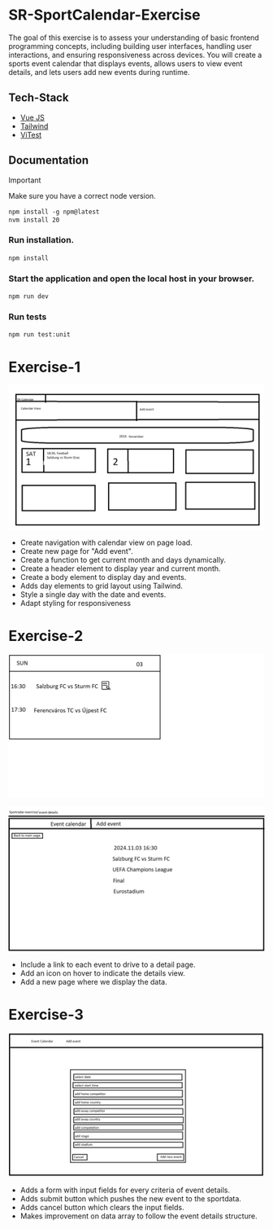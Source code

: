 # SR-SportCalendar-Exercise

The goal of this exercise is to assess your understanding of basic frontend programming concepts, including building user interfaces, handling user interactions, and ensuring responsiveness across devices. You will create a sports event calendar that displays events, allows users to view event details, and lets users add new events during runtime.

## Tech-Stack

- [Vue JS](https://vuejs.org)
- [Tailwind](https://tailwindcss.com)
- [ViTest](https://vitest.dev)

## Documentation

> [!IMPORTANT]
> Make sure you have a correct node version. 

```
npm install -g npm@latest
nvm install 20
```

### Run installation.

```
npm install
```

### Start the application and open the local host in your browser.

```
npm run dev
```

### Run tests

```
npm run test:unit
```

# Exercise-1

![Calendar view mockup](https://github.com/SzepesiBalazs/SR-SportCalendar-Exercise/blob/exercise-1/MockUpImages/Calender_preview.png)

- Create navigation with calendar view on page load.
- Create new page for "Add event".
- Create a function to get current month and days dynamically.
- Create a header element to display year and current month.
- Create a body element to display day and events.
- Adds day elements to grid layout using Tailwind.
- Style a single day with the date and events.
- Adapt styling for responsiveness

# Exercise-2

![Day view mockup](https://github.com/SzepesiBalazs/SR-SportCalendar-Exercise/blob/exercise-2/MockUpImages/Day_preview.png)

![Event detail view mockup](https://github.com/SzepesiBalazs/SR-SportCalendar-Exercise/blob/exercise-2/MockUpImages/Event_detail_preview.png)

- Include a link to each event to drive to a detail page.
- Add an icon on hover to indicate the details view.
- Add a new page where we display the data.

# Exercise-3

![Add Event mockup](https://github.com/SzepesiBalazs/SR-SportCalendar-Exercise/blob/exercise-3/MockUpImages/Add_Event_preview.png)

- Adds a form with input fields for every criteria of event details.
- Adds submit button which pushes the new event to the sportdata.
- Adds cancel button which clears the input fields.
- Makes improvement on data array to follow the event details structure.
